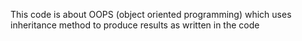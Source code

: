 This code is about OOPS (object oriented programming) which uses inheritance method to produce results as written in the code 
